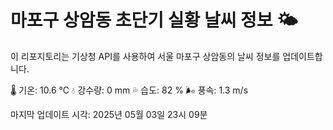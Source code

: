 
# 마포구 상암동 초단기 실황 날씨 정보 🌤️

이 리포지토리는 기상청 API를 사용하여 서울 마포구 상암동의 날씨 정보를 업데이트합니다. 

🌡️ 기온: 10.6 ℃
💧 강수량: 0 mm
💦 습도: 82 %
🌬️ 풍속: 1.3 m/s

마지막 업데이트 시각: 2025년 05월 03일 23시 09분    
